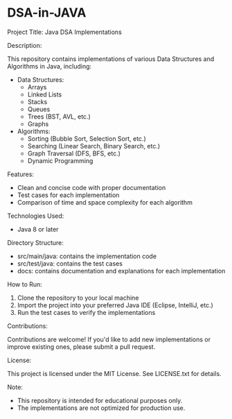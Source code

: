 # DSA-in-JAVA

Project Title: Java DSA Implementations

Description:

This repository contains implementations of various Data Structures and Algorithms in Java, including:

- Data Structures:
    - Arrays
    - Linked Lists
    - Stacks
    - Queues
    - Trees (BST, AVL, etc.)
    - Graphs
- Algorithms:
    - Sorting (Bubble Sort, Selection Sort, etc.)
    - Searching (Linear Search, Binary Search, etc.)
    - Graph Traversal (DFS, BFS, etc.)
    - Dynamic Programming

Features:

- Clean and concise code with proper documentation
- Test cases for each implementation
- Comparison of time and space complexity for each algorithm

Technologies Used:

- Java 8 or later

Directory Structure:

- src/main/java: contains the implementation code
- src/test/java: contains the test cases
- docs: contains documentation and explanations for each implementation

How to Run:

1. Clone the repository to your local machine
2. Import the project into your preferred Java IDE (Eclipse, IntelliJ, etc.)
3. Run the test cases to verify the implementations

Contributions:

Contributions are welcome! If you'd like to add new implementations or improve existing ones, please submit a pull request.

License:

This project is licensed under the MIT License. See LICENSE.txt for details.

Note:

- This repository is intended for educational purposes only.
- The implementations are not optimized for production use.
